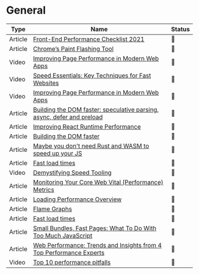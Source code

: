 # General

| Type    | Name                                                                                                                                                                             | Status          |
| ------- | -------------------------------------------------------------------------------------------------------------------------------------------------------------------------------- | --------------- |
| Article | [Front-End Performance Checklist 2021](https://www.smashingmagazine.com/2021/01/front-end-performance-2021-free-pdf-checklist/)                                                  | :bookmark_tabs: |
| Article | [Chrome’s Paint Flashing Tool](https://engineering.entelo.com/chromes-paint-flashing-tool-b5c880849635)                                                                          | :bookmark_tabs: |
| Video   | [Improving Page Performance in Modern Web Apps](https://www.youtube.com/watch?v=p_8oR9GFRvQ)                                                                                     | :bookmark_tabs: |
| Video   | [Speed Essentials: Key Techniques for Fast Websites](https://www.youtube.com/watch?v=reztLS3vomE)                                                                                | :movie_camera:  |
| Video   | [Improving Page Performance in Modern Web Apps](https://vimeo.com/254858694)                                                                                                     | :bookmark_tabs: |
| Article | [Building the DOM faster: speculative parsing, async, defer and preload](https://hacks.mozilla.org/2017/09/building-the-dom-faster-speculative-parsing-async-defer-and-preload/) | :bookmark_tabs: |
| Article | [Improving React Runtime Performance](https://medium.com/quintoandar-tech-blog/improving-react-runtime-performance-dec0a5a4ffda)                                                 | :bookmark_tabs: |
| Article | [Building the DOM faster](https://hacks.mozilla.org/2017/09/building-the-dom-faster-speculative-parsing-async-defer-and-preload/)                                                | :bookmark_tabs: |
| Article | [Maybe you don't need Rust and WASM to speed up your JS](https://mrale.ph/blog/2018/02/03/maybe-you-dont-need-rust-to-speed-up-your-js.html)                                     | :bookmark_tabs: |
| Article | [Fast load times](https://web.dev/fast/)                                                                                                                                         | :bookmark_tabs: |
| Video   | [Demystifying Speed Tooling](https://www.youtube.com/watch?v=mLjxXPHuIJo)                                                                                                        | :movie_camera:  |
| Article | [Monitoring Your Core Web Vital (Performance) Metrics](https://requestmetrics.com/web-performance/monitoring-core-web-vital)                                                     | :bookmark_tabs: |
| Article | [Loading Performance Overview](https://developers.google.com/web/fundamentals/performance/get-started)                                                                           | :bookmark_tabs: |
| Article | [Flame Graphs](https://www.brendangregg.com/flamegraphs.html)                                                                                                                    | :bookmark_tabs: |
| Article | [Fast load times](https://web.dev/fast/)                                                                                                                                         | :bookmark_tabs: |
| Article | [Small Bundles, Fast Pages: What To Do With Too Much JavaScript](https://calibreapp.com/blog/bundle-size-optimization)                                                           | :bookmark_tabs: |
| Article | [Web Performance: Trends and Insights from 4 Top Performance Experts](https://cloudinary.com/products/media_optimizer/web-performance-guide)                                     | :bookmark_tabs: |
| Video   | [Top 10 performance pitfalls](https://www.youtube.com/watch?v=Lh9q3h2khlc)                                                                                                       | :movie_camera:  |
